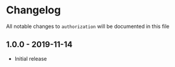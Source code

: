 # Changelog

All notable changes to `authorization` will be documented in this file

## 1.0.0 - 2019-11-14

- Initial release
